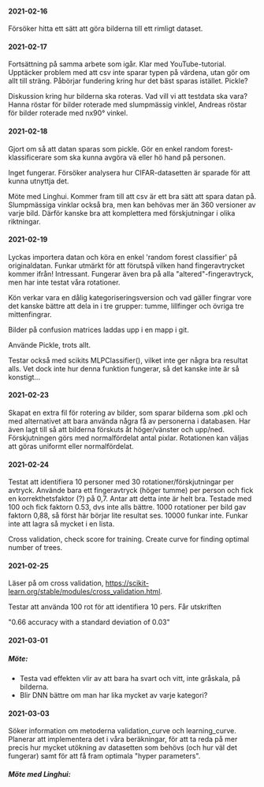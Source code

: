 #### 2021-02-16
Försöker hitta ett sätt att göra bilderna till ett rimligt dataset.

#### 2021-02-17
Fortsättning på samma arbete som igår. Klar med YouTube-tutorial. Upptäcker problem med att csv inte sparar typen på värdena, utan gör om allt till sträng. Påbörjar fundering kring hur det bäst sparas istället. Pickle?

Diskussion kring hur bilderna ska roteras. Vad vill vi att testdata ska vara? Hanna röstar för bilder roterade med slumpmässig vinklel, Andreas röstar för bilder roterade med nx90&deg; vinkel.

#### 2021-02-18
Gjort om så att datan sparas som pickle.
Gör en enkel random forest-klassificerare som ska kunna avgöra vä eller hö hand på personen.

Inget fungerar. Försöker analysera hur CIFAR-datasetten är sparade för att kunna utnyttja det.

Möte med Linghui. Kommer fram till att csv är ett bra sätt att spara datan på. Slumpmässiga vinklar också bra, men kan behövas mer än 360 versioner av varje bild. Därför kanske bra att komplettera med förskjutningar i olika riktningar.

#### 2021-02-19
Lyckas importera datan och köra en enkel 'random forest classifier' på originaldatan. Funkar utmärkt för att förutspå vilken hand fingeravtrycket kommer ifrån! Intressant. Fungerar även bra på alla "altered"-fingeravtryck, men har inte testat våra rotationer.

Kön verkar vara en dålig kategoriseringsversion och vad gäller fingrar vore det kanske bättre att dela in i tre grupper: tumme, lillfinger och övriga tre mittenfingrar.

Bilder på confusion matrices laddas upp i en mapp i git.

Använde Pickle, trots allt.

Testar också med scikits MLPClassifier(), vilket inte ger några bra resultat alls. Vet dock inte hur denna funktion fungerar, så det kanske inte är så konstigt...

#### 2021-02-23
Skapat en extra fil för rotering av bilder, som sparar bilderna som .pkl och med alternativet att bara använda några få av personerna i databasen. Har även lagt till så att bilderna förskuts åt höger/vänster och upp/ned. Förskjutningen görs med normalfördelat antal pixlar. Rotationen kan väljas att göras uniformt eller normalfördelat.

#### 2021-02-24
Testat att identifiera 10 personer med 30 rotationer/förskjutningar per avtryck. Använde bara ett fingeravtryck (höger tumme) per person och fick en korrekthetsfaktor (?) på 0,7. Antar att detta inte är helt bra. Testade med 100 och fick faktorn 0.53, dvs inte alls bättre. 1000 rotationer per bild gav faktorn 0,88, så först här börjar lite resultat ses. 10000 funkar inte. Funkar inte att lagra så mycket i en lista.

Cross validation, check score for training.
Create curve for finding optimal number of trees.

#### 2021-02-25
Läser på om cross validation, https://scikit-learn.org/stable/modules/cross_validation.html.

Testar att använda 100 rot för att identifiera 10 pers. Får utskriften

"0.66 accuracy with a standard deviation of 0.03"

#### 2021-03-01
##### Möte:
<ul>
  <li>Testa vad effekten vlir av att bara ha svart och vitt, inte gråskala, på bilderna. </li>
  <li>Blir DNN bättre om man har lika mycket av varje kategori?</li>
</ul>

#### 2021-03-03
Söker information om metoderna validation_curve och learning_curve. Planerar att implementera det i våra beräkningar, för att ta reda på mer precis hur mycket utökning av datasetten som behövs (och hur väl det fungerar) samt för att få fram optimala "hyper parameters".

##### Möte med Linghui:
